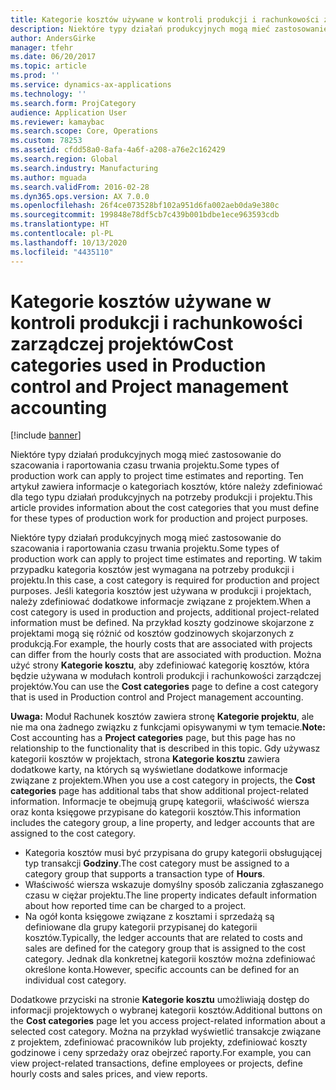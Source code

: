 ```yaml
---
title: Kategorie kosztów używane w kontroli produkcji i rachunkowości zarządczej projektów
description: Niektóre typy działań produkcyjnych mogą mieć zastosowanie do szacowania i raportowania czasu trwania projektu. Ten artykuł zawiera informacje o kategoriach kosztów, które należy zdefiniować dla tego typu działań produkcyjnych na potrzeby produkcji i projektu.
author: AndersGirke
manager: tfehr
ms.date: 06/20/2017
ms.topic: article
ms.prod: ''
ms.service: dynamics-ax-applications
ms.technology: ''
ms.search.form: ProjCategory
audience: Application User
ms.reviewer: kamaybac
ms.search.scope: Core, Operations
ms.custom: 78253
ms.assetid: cfdd58a0-8afa-4a6f-a208-a76e2c162429
ms.search.region: Global
ms.search.industry: Manufacturing
ms.author: mguada
ms.search.validFrom: 2016-02-28
ms.dyn365.ops.version: AX 7.0.0
ms.openlocfilehash: 26f4ce073528bf102a951d6fa002aeb0da9e380c
ms.sourcegitcommit: 199848e78df5cb7c439b001bdbe1ece963593cdb
ms.translationtype: HT
ms.contentlocale: pl-PL
ms.lasthandoff: 10/13/2020
ms.locfileid: "4435110"
---
```

# <a name="cost-categories-used-in-production-control-and-project-management-accounting"></a><span data-ttu-id="44000-104">Kategorie kosztów używane w kontroli produkcji i rachunkowości zarządczej projektów</span><span class="sxs-lookup"><span data-stu-id="44000-104">Cost categories used in Production control and Project management accounting</span></span>

[!include [banner](../includes/banner.md)]

<span data-ttu-id="44000-105">Niektóre typy działań produkcyjnych mogą mieć zastosowanie do szacowania i raportowania czasu trwania projektu.</span><span class="sxs-lookup"><span data-stu-id="44000-105">Some types of production work can apply to project time estimates and reporting.</span></span> <span data-ttu-id="44000-106">Ten artykuł zawiera informacje o kategoriach kosztów, które należy zdefiniować dla tego typu działań produkcyjnych na potrzeby produkcji i projektu.</span><span class="sxs-lookup"><span data-stu-id="44000-106">This article provides information about the cost categories that you must define for these types of production work for production and project purposes.</span></span>

<span data-ttu-id="44000-107">Niektóre typy działań produkcyjnych mogą mieć zastosowanie do szacowania i raportowania czasu trwania projektu.</span><span class="sxs-lookup"><span data-stu-id="44000-107">Some types of production work can apply to project time estimates and reporting.</span></span> <span data-ttu-id="44000-108">W takim przypadku kategoria kosztów jest wymagana na potrzeby produkcji i projektu.</span><span class="sxs-lookup"><span data-stu-id="44000-108">In this case, a cost category is required for production and project purposes.</span></span> <span data-ttu-id="44000-109">Jeśli kategoria kosztów jest używana w produkcji i projektach, należy zdefiniować dodatkowe informacje związane z projektem.</span><span class="sxs-lookup"><span data-stu-id="44000-109">When a cost category is used in production and projects, additional project-related information must be defined.</span></span> <span data-ttu-id="44000-110">Na przykład koszty godzinowe skojarzone z projektami mogą się różnić od kosztów godzinowych skojarzonych z produkcją.</span><span class="sxs-lookup"><span data-stu-id="44000-110">For example, the hourly costs that are associated with projects can differ from the hourly costs that are associated with production.</span></span> <span data-ttu-id="44000-111">Można użyć strony **Kategorie kosztu**, aby zdefiniować kategorię kosztów, która będzie używana w modułach kontroli produkcji i rachunkowości zarządczej projektów.</span><span class="sxs-lookup"><span data-stu-id="44000-111">You can use the **Cost categories** page to define a cost category that is used in Production control and Project management accounting.</span></span> 

<span data-ttu-id="44000-112">**Uwaga:** Moduł Rachunek kosztów zawiera stronę **Kategorie projektu**, ale nie ma ona żadnego związku z funkcjami opisywanymi w tym temacie.</span><span class="sxs-lookup"><span data-stu-id="44000-112">**Note:** Cost accounting has a **Project categories** page, but this page has no relationship to the functionality that is described in this topic.</span></span> <span data-ttu-id="44000-113">Gdy używasz kategorii kosztów w projektach, strona **Kategorie kosztu** zawiera dodatkowe karty, na których są wyświetlane dodatkowe informacje związane z projektem.</span><span class="sxs-lookup"><span data-stu-id="44000-113">When you use a cost category in projects, the **Cost categories** page has additional tabs that show additional project-related information.</span></span> <span data-ttu-id="44000-114">Informacje te obejmują grupę kategorii, właściwość wiersza oraz konta księgowe przypisane do kategorii kosztów.</span><span class="sxs-lookup"><span data-stu-id="44000-114">This information includes the category group, a line property, and ledger accounts that are assigned to the cost category.</span></span>

-   <span data-ttu-id="44000-115">Kategoria kosztów musi być przypisana do grupy kategorii obsługującej typ transakcji **Godziny**.</span><span class="sxs-lookup"><span data-stu-id="44000-115">The cost category must be assigned to a category group that supports a transaction type of **Hours**.</span></span>
-   <span data-ttu-id="44000-116">Właściwość wiersza wskazuje domyślny sposób zaliczania zgłaszanego czasu w ciężar projektu.</span><span class="sxs-lookup"><span data-stu-id="44000-116">The line property indicates default information about how reported time can be charged to a project.</span></span>
-   <span data-ttu-id="44000-117">Na ogół konta księgowe związane z kosztami i sprzedażą są definiowane dla grupy kategorii przypisanej do kategorii kosztów.</span><span class="sxs-lookup"><span data-stu-id="44000-117">Typically, the ledger accounts that are related to costs and sales are defined for the category group that is assigned to the cost category.</span></span> <span data-ttu-id="44000-118">Jednak dla konkretnej kategorii kosztów można zdefiniować określone konta.</span><span class="sxs-lookup"><span data-stu-id="44000-118">However, specific accounts can be defined for an individual cost category.</span></span>

<span data-ttu-id="44000-119">Dodatkowe przyciski na stronie **Kategorie kosztu** umożliwiają dostęp do informacji projektowych o wybranej kategorii kosztów.</span><span class="sxs-lookup"><span data-stu-id="44000-119">Additional buttons on the **Cost categories** page let you access project-related information about a selected cost category.</span></span> <span data-ttu-id="44000-120">Można na przykład wyświetlić transakcje związane z projektem, zdefiniować pracowników lub projekty, zdefiniować koszty godzinowe i ceny sprzedaży oraz obejrzeć raporty.</span><span class="sxs-lookup"><span data-stu-id="44000-120">For example, you can view project-related transactions, define employees or projects, define hourly costs and sales prices, and view reports.</span></span>




